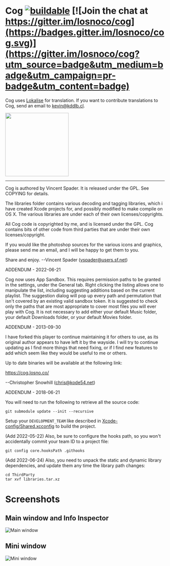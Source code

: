 Cog [![buildable](https://github.com/losnoco/Cog/actions/workflows/debug.yml/badge.svg)](https://github.com/losnoco/Cog/actions/workflows/debug.yml) [![Join the chat at https://gitter.im/losnoco/cog](https://badges.gitter.im/losnoco/cog.svg)](https://gitter.im/losnoco/cog?utm_source=badge&utm_medium=badge&utm_campaign=pr-badge&utm_content=badge)
===

Cog uses [Lokalise](https://lokalise.com/) for translation. If you want to contribute translations to Cog, send an email to kevin@kddlb.cl.

<img src="https://github.com/losnoco/Cog/blob/main/.github/images/Lokalise_logo_colour_black_text.svg" width="200"/>

---

Cog is authored by Vincent Spader. It is released under the GPL. See COPYING for details.

The libraries folder contains various decoding and tagging libraries, which i have created Xcode projects for, and possibly modified to make compile on OS X. The various libraries are under each of their own licenses/copyrights.

All Cog code is copyrighted by me, and is licensed under the GPL. Cog contains bits of other code from third parties that are under their own licenses/copyright.
    
If you would like the photoshop sources for the various icons and graphics, please send me an email, and I will be happy to get them to you.

Share and enjoy.
--Vincent Spader (vspader@users.sf.net)


ADDENDUM - 2022-06-21

Cog now uses App Sandbox. This requires permission paths to be granted in the
settings, under the General tab. Right clicking the listing allows one to
manipulate the list, including suggesting additions based on the current
playlist. The suggestion dialog will pop up every path and permutation that
isn't covered by an existing valid sandbox token. It is suggested to check
only the paths that are most appropriate to cover most files you will ever
play with Cog. It is not necessary to add either your default Music folder,
your default Downloads folder, or your default Movies folder.


ADDENDUM - 2013-09-30

I have forked this player to continue maintaining it for others to use, as its
original author appears to have left it by the wayside. I will try to continue
updating as I find more things that need fixing, or if I find new features to
add which seem like they would be useful to me or others.

Up to date binaries will be available at the following link:

https://cog.losno.co/

--Christopher Snowhill (chris@kode54.net)

ADDENDUM - 2018-06-21

You will need to run the following to retrieve all the source code:

```
git submodule update --init --recursive
```

Setup your `DEVELOPMENT_TEAM` like described in [Xcode-config/Shared.xcconfig](https://github.com/losnoco/Cog/blob/main/Xcode-config/Shared.xcconfig) to build the project.

(Add 2022-05-22) Also, be sure to configure the hooks path, so you won't accidentally commit your team ID to a project file:

```
git config core.hooksPath .githooks
```

(Add 2022-06-24) Also, you need to unpack the static and dynamic library dependencies, and update them any time the library path changes:

```
cd ThirdParty
tar xvf libraries.tar.xz
```

# Screenshots

## Main window and Info Inspector

![Main window](https://github.com/losnoco/Cog/blob/main/.github/images/MainWindow.png)

## Mini window

![Mini window](https://github.com/losnoco/Cog/blob/main/.github/images/MiniWindow.png)
